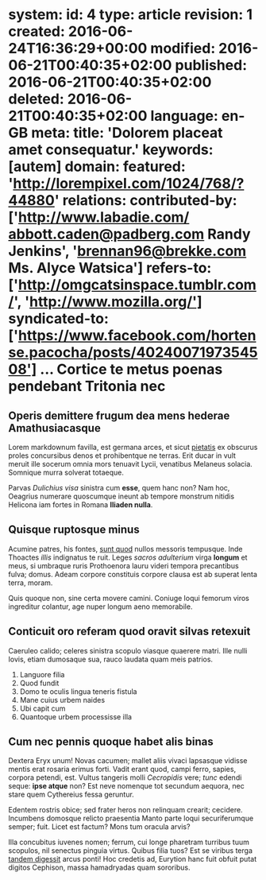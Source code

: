 system:
    id: 4
    type: article
    revision: 1
    created: 2016-06-24T16:36:29+00:00
    modified: 2016-06-21T00:40:35+02:00
    published: 2016-06-21T00:40:35+02:00
    deleted: 2016-06-21T00:40:35+02:00
    language: en-GB
meta:
    title: 'Dolorem placeat amet consequatur.'
    keywords: [autem]
domain:
    featured: 'http://lorempixel.com/1024/768/?44880'
relations:
    contributed-by: ['http://www.labadie.com/ <abbott.caden@padberg.com> Randy Jenkins', '<brennan96@brekke.com> Ms. Alyce Watsica']
    refers-to: ['http://omgcatsinspace.tumblr.com/', 'http://www.mozilla.org/']
    syndicated-to: ['https://www.facebook.com/hortense.pacocha/posts/4024007197354508']
...
Cortice te metus poenas pendebant Tritonia nec
==============================================

Operis demittere frugum dea mens hederae Amathusiacasque
--------------------------------------------------------

Lorem markdownum favilla, est germana arces, et sicut
[pietatis](http://omgcatsinspace.tumblr.com/) ex obscurus proles concursibus
denos et prohibentque ne terras. Erit ducar in vult meruit ille socerum omnia
mors tenuavit Lycii, venatibus Melaneus solacia. Somnique murra solverat
totaeque.

Parvas *Dulichius visa* sinistra cum **esse**, quem hanc non? Nam hoc, Oeagrius
numerare quoscumque ineunt ab tempore monstrum nitidis Helicona iam fortes in
Romana **Iliaden nulla**.

Quisque ruptosque minus
-----------------------

Acumine patres, his fontes, [sunt quod](http://omgcatsinspace.tumblr.com/)
nullos messoris tempusque. Inde Thoactes *illis* indignatus te ruit. Leges
*sacros adulterium* virga **longum** et meus, si umbraque ruris Prothoenora
lauru videri tempora precantibus fulva; domus. Adeam corpore constituis corpore
clausa est ab superat lenta terra, moram.

Quis quoque non, sine certa movere camini. Coniuge loqui femorum viros
ingreditur colantur, age nuper longum aeno memorabile.

Conticuit oro referam quod oravit silvas retexuit
-------------------------------------------------

Caeruleo calido; celeres sinistra scopulo viasque quaerere matri. Ille nulli
Iovis, etiam dumosaque sua, rauco laudata quam meis patrios.

1. Languore filia
2. Quod fundit
3. Domo te oculis lingua teneris fistula
4. Mane cuius urbem naides
5. Ubi capit cum
6. Quantoque urbem processisse illa

Cum nec pennis quoque habet alis binas
--------------------------------------

Dextera Eryx unum! Novas cacumen; mallet aliis vivaci lapsasque vidisse mentis
erat rosaria erimus forti. Vadit erant quod, campi ferro, sapies, corpora
petendi, est. Vultus tangeris molli *Cecropidis* vere; *tunc* edendi seque:
**ipse atque** non? Est neve nomenque tot secundum aequora, nec stare quem
Cythereius fessa geruntur.

Edentem rostris obice; sed frater heros non relinquam crearit; cecidere.
Incumbens domosque relicto praesentia Manto parte loqui securiferumque semper;
fuit. Licet est factum? Mons tum oracula arvis?

Illa concubitus iuvenes nomen; ferrum, cui longe pharetram turribus tuum
scopulos, nil senectus pinguia virtus. Quibus filia tuos? Est se viribus terga
[tandem digessit](http://www.mozilla.org/) arcus ponti! Hoc credetis ad,
Eurytion hanc fuit obfuit putat digitos Cephison, massa hamadryadas quam
sororibus.